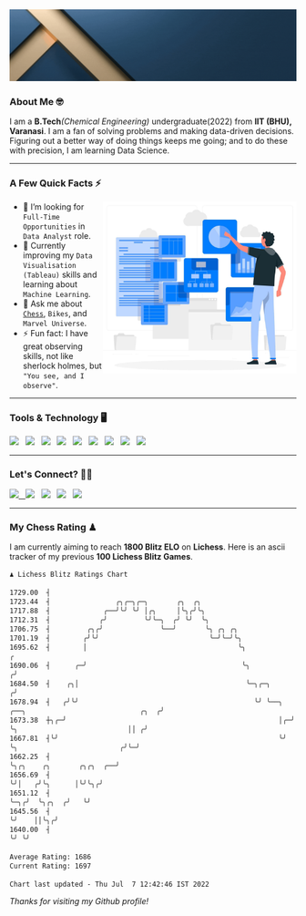   <img src= "https://github.com/Laxman-Lakhan/Laxman-Lakhan/blob/master/Assets/Header.gif">

### About Me 🤓

I am a **B.Tech**_(Chemical Engineering)_ undergraduate(2022) from **IIT (BHU), Varanasi**. I am a fan of solving problems and making data-driven decisions. Figuring out a better way of doing things keeps me going; and to do these with precision, I am learning Data Science.

---

### A Few Quick Facts ⚡️
<img align="right" alt="Coding" width="340" src="https://github.com/Laxman-Lakhan/Laxman-Lakhan/blob/master/Assets/Data_Vector.jpg">   

- 🤝 I’m looking for `Full-Time Opportunities` in `Data Analyst` role.
- 📖 Currently improving my `Data Visualisation (Tableau)` skills and learning about `Machine Learning`.
- 💬 Ask me about [`Chess`](https://lichess.org/@/YourKingIsInDanger), `Bikes`, and `Marvel Universe`.
- ⚡️ Fun fact: I have great observing skills, not like sherlock holmes, but `"You see, and I observe"`.

---
### Tools & Technology 🖥

<img src="https://img.shields.io/badge/Python-white?logo=Python&logoColor=ColorName&style=ShieldStyle" /> &nbsp;
<img src="https://img.shields.io/badge/MySQL-white?logo=MySQL&logoColor=ColorName&style=ShieldStyle" /> &nbsp;
<img src="https://img.shields.io/badge/Tableau-white?logo=Tableau&logoColor=ColorName&style=ShieldStyle" /> &nbsp;
<img src="https://img.shields.io/badge/Advance Excel-white?logo=Microsoft+Excel&logoColor=196F3D&style=ShieldStyle" /> &nbsp;
<img src="https://img.shields.io/badge/Google Analytics-white?logo=Google+Analytics&logoColor=ColorName&style=ShieldStyle" /> &nbsp;
<img src="https://img.shields.io/badge/Jupyter-white?logo=Jupyter&logoColor=ColorName&style=ShieldStyle" /> &nbsp;
<img src="https://img.shields.io/badge/pandas-white?logo=Pandas&logoColor=000080&style=ShieldStyle" /> &nbsp;
<img src="https://img.shields.io/badge/numpy-white?logo=Numpy&logoColor=85C1E9&style=ShieldStyle" /> &nbsp;
<img src="https://img.shields.io/badge/scikit learn-white?logo=Scikit+Learn&logoColor=ColorName&style=ShieldStyle" /> &nbsp;



---

### Let's Connect? 🫳🏻

<a href="mailto:laxmansingh.lakhan@gmail.com"> <img src="https://img.icons8.com/fluent/48/000000/gmail.png" width="3.5%"/> &nbsp;
[<img src="https://img.icons8.com/color/48/000000/linkedin.png" width="3.5%"/>](https://www.linkedin.com/in/laxman-lakhan/)  &nbsp;
[<img src="https://img.icons8.com/fluent/48/000000/facebook-new.png" width="3.5%"/>](https://www.facebook.com/s.laxmanlakhan/)  &nbsp;
[<img src="https://img.icons8.com/fluent/48/000000/instagram-new.png" width="3.5%"/>](https://www.instagram.com/laxman.lakhan/)  &nbsp;
[<img src="https://img.icons8.com/color/48/000000/twitter.png" width="3.5%"/>](https://twitter.com/laxman__lakhan)  &nbsp;

 ---
  
### My Chess Rating ♟
  
I am currently aiming to reach **1800 Blitz ELO** on **Lichess**. Here is an ascii tracker of my previous **100 Lichess Blitz Games**.

  ```
  ♟︎ 𝙻𝚒𝚌𝚑𝚎𝚜𝚜 𝙱𝚕𝚒𝚝𝚣 𝚁𝚊𝚝𝚒𝚗𝚐𝚜 𝙲𝚑𝚊𝚛𝚝
  
 1729.00  ┤
 1723.44  ┤                ╭╮╭─╮╭─╮       ╭╮  ╭╮
 1717.88  ┤             ╭──╯╰╯ ╰╯ │╭╮     │╰╮╭╯╰╮
 1712.31  ┤            ╭╯         ╰╯╰─╮  ╭╯ ╰╯  ╰╮
 1706.75  ┤         ╭╮╭╯              ╰──╯       ╰╮ ╭╮ ╭╮
 1701.19  ┤        ╭╯╰╯                           ╰─╯╰─╯╰╮
 1695.62  ┤        │                                     ╰╮                                                  ╭
 1690.06  ┤      ╭─╯                                      ╰╮                                                ╭╯
 1684.50  ┤    ╭╮│                                         ╰─╮╭─╮                                          ╭╯
 1678.94  ┤   ╭╯╰╯                                           ╰╯ ╰──╮  ╭──╮                            ╭╮  ╭╯
 1673.38  ┼╮╭─╯                                                    │╭─╯  ╰╮                           ││ ╭╯
 1667.81  ┤╰╯                                                      ╰╯     ╰╮                         ╭╯╰─╯
 1662.25  ┤                                                                ╰╮╭╮    ╭╮       ╭╮╭╮  ╭──╯
 1656.69  ┤                                                                 ╰╯│   ╭╯╰╮      │╰╯╰╮╭╯
 1651.12  ┤                                                                   ╰─╮╭╯  ╰╮╭╮  ╭╯   ╰╯
 1645.56  ┤                                                                     ╰╯    ││╰╮╭╯
 1640.00  ┤                                                                           ╰╯ ╰╯ 

Average Rating: 1686
Current Rating: 1697

Chart last updated - Thu Jul  7 12:42:46 IST 2022  
  ```
  
  
*Thanks for visiting my Github profile!*
